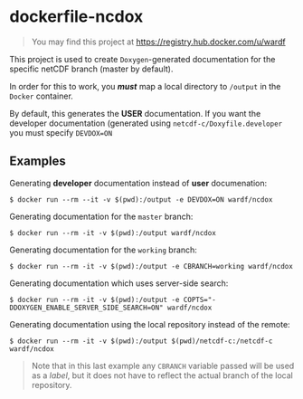 # dockerfile-ncdox

> You may find this project at https://registry.hub.docker.com/u/wardf


This project is used to create `Doxygen`-generated documentation for the specific netCDF branch (master by default).

In order for this to work, you ***must*** map a local directory to `/output` in the `Docker` container.

By default, this generates the **USER** documentation.  If you want the developer documentation (generated using `netcdf-c/Doxyfile.developer` you must specify `DEVDOX=ON`

## Examples

Generating **developer** documentation instead of **user** documenation:

    $ docker run --rm --it -v $(pwd):/output -e DEVDOX=ON wardf/ncdox

Generating documentation for the `master` branch:

    $ docker run --rm -it -v $(pwd):/output wardf/ncdox
    
Generating documentation for the `working` branch:

    $ docker run --rm -it -v $(pwd):/output -e CBRANCH=working wardf/ncdox
    
Generating documentation which uses server-side search:
  
    $ docker run --rm -it -v $(pwd):/output -e COPTS="-DDOXYGEN_ENABLE_SERVER_SIDE_SEARCH=ON" wardf/ncdox
    
Generating documentation using the local repository instead of the remote:

    $ docker run --rm -it -v $(pwd):/output $(pwd)/netcdf-c:/netcdf-c wardf/ncdox
    
> Note that in this last example any `CBRANCH` variable passed will be used as a *label*, but it does not have to reflect the actual branch of the local repository.
